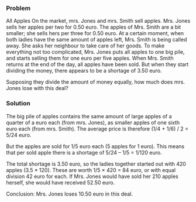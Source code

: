 ### Problem 

All Apples 
On the market, mrs. Jones and mrs. Smith sell apples. Mrs. Jones sells her apples per two for 0.50 euro. The apples of Mrs. Smith are a bit smaller; she sells hers per three for 0.50 euro. At a certain moment, when both ladies have the same amount of apples left, Mrs. Smith is being called away. She asks her neighbour to take care of her goods. To make everything not too complicated, Mrs. Jones puts all apples to one big pile, and starts selling them for one euro per five apples. When Mrs. Smith returns at the end of the day, all apples have been sold. But when they start dividing the money, there appears to be a shortage of 3.50 euro.

Supposing they divide the amount of money equally, how much does mrs. Jones lose with this deal?

### Solution 

The big pile of apples contains the same amount of large apples of a quarter of a euro each (from mrs. Jones), as smaller apples of one sixth euro each (from mrs. Smith).
The average price is therefore (1/4 + 1/6) / 2 = 5/24 euro. 

But the apples are sold for 1/5 euro each (5 apples for 1 euro). This means that per sold apple there is a shortage of 5/24 – 1/5 = 1/120 euro. 

The total shortage is 3.50 euro, so the ladies together started out with 420 apples (3.5 * 120). 
These are worth 1/5 × 420 = 84 euro, or with equal division 42 euro for each. 
If Mrs. Jones would have sold her 210 apples herself, she would have received 52.50 euro.

Conclusion: Mrs. Jones loses 10.50 euro in this deal.

